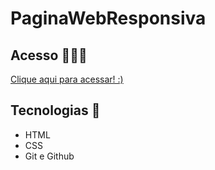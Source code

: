 # PaginaWebResponsiva

## Acesso 👨🏻‍💻
 [Clique aqui para acessar! :)](https://iza2belly.github.io/Pagina-de-Assinatura-Alura/)

## Tecnologias 👾
- HTML
- CSS
- Git e Github
